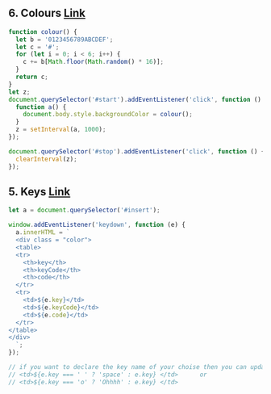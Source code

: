 ## 6. Colours [Link](https://stackblitz.com/edit/dom-project-chaiaurcode-pg26yw?file=6-unlimitedColors%2Findex.html)

```JavaScript
function colour() {
  let b = '0123456789ABCDEF';
  let c = '#';
  for (let i = 0; i < 6; i++) {
    c += b[Math.floor(Math.random() * 16)];
  }
  return c;
}
let z;
document.querySelector('#start').addEventListener('click', function () {
  function a() {
    document.body.style.backgroundColor = colour();
  }
  z = setInterval(a, 1000);
});

document.querySelector('#stop').addEventListener('click', function () {
  clearInterval(z);
});
```

## 5. Keys [Link](https://stackblitz.com/edit/dom-project-chaiaurcode-pg26yw?file=5-keyboard%2Findex.html)

```JavaScript
let a = document.querySelector('#insert');

window.addEventListener('keydown', function (e) {
  a.innerHTML = `
  <div class = "color">
  <table>
  <tr>
    <th>key</th>
    <th>keyCode</th>
    <th>code</th>
  </tr>
  <tr>
    <td>${e.key}</td>
    <td>${e.keyCode}</td>
    <td>${e.code}</td>
  </tr>
</table>
</div>
  `;
});

// if you want to declare the key name of your choise then you can update this as
// <td>${e.key === ' ' ? 'space' : e.key} </td>      or
// <td>${e.key === 'o' ? 'Ohhhh' : e.key} </td>
```